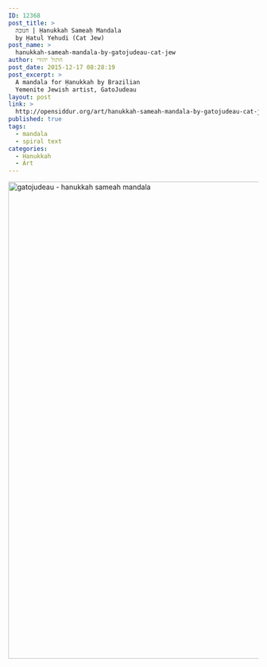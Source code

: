 ```yaml
---
ID: 12368
post_title: >
  חנוכה | Ḥanukkah Sameaḥ Mandala
  by Ḥatul Yehudi (Cat Jew)
post_name: >
  hanukkah-sameah-mandala-by-gatojudeau-cat-jew
author: חתול יהודי
post_date: 2015-12-17 08:28:19
post_excerpt: >
  A mandala for Ḥanukkah by Brazilian
  Yemenite Jewish artist, GatoJudeau
layout: post
link: >
  http://opensiddur.org/art/hanukkah-sameah-mandala-by-gatojudeau-cat-jew/
published: true
tags:
  - mandala
  - spiral text
categories:
  - Ḥanukkah
  - Art
---
```

<a href="http://opensiddur.org/wp-content/uploads/2015/12/gatojudeau-hanukkah-sameah-mandala.png" rel="attachment wp-att-12370"><img class="aligncenter size-full wp-image-12370" src="http://opensiddur.org/wp-content/uploads/2015/12/gatojudeau-hanukkah-sameah-mandala.png" alt="gatojudeau - hanukkah sameah mandala" width="960" height="960" /></a>